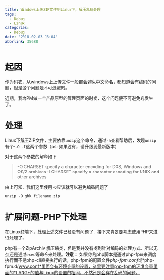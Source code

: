 ```yaml
---
title: Windows上传ZIP文件到Linux下，解压乱码处理
tags:
  - Debug
  - Linux
categories:
  - Debug
date: '2018-02-03 16:04'
abbrlink: 35688
---
```




# 起因

作为码农，从windows上上传文件一般都会避免中文命名，都知道会有编码的问题，但是这个问题是不可逃避的。

近期，我给PM做一个产品原型的管理页面的时候，这个问题便不可避免的发生了。

<!--more-->

# 处理

Linux下解压ZIP文件，主要依靠`unzip`这个命令，通过`-h`查看帮助后，发现`unzip`有个·`-O -I`这两个参数（ps: 如果没有，请升级到最新版本）

对于这两个参数的解释如下

>   -O CHARSET  specify a character encoding for DOS, Windows and OS/2 archives
>   -I CHARSET  specify a character encoding for UNIX and other archives

由上可知，我们这里使用`-O`应该就可以避免编码问题了

~~~
unzip -O gbk filename.zip
~~~

# 扩展问题-PHP下处理

在Linux终端下，处理上述文件已经没有问题了，接下来肯定要考虑使用PHP来进行处理了。

php有一个ZipArchiv 解压缩类，但是我并没有找到针对编码的处理方式，所以无奈还是通过`exec`等命令来处理。**注意：** 如果你的php脚本是通过php-fpm来调度执行而不是php-cli直接执行的话，php-fpm的配置文件*php-fpm.conf*或*php-fpm.d/www.conf*里面会有环境变量的设置，这里要注意php-fpm的环境变量里面的*LANG*的值与Linux的设置的相同，不然还是会存在乱码的问题。
